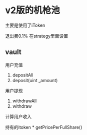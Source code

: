 # v2版的机枪池

主要是使用了iToken 

退出费0.1% 在strategy里面设置

## vault

用户充值 

1. depositAll   
2. deposit(uint _amount)

用户提现

1. withdrawAll
2. withdraw

计算用户收入

持有的itoken * getPricePerFullShare()

